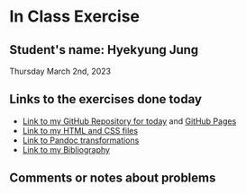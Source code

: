 # In Class Exercise
## Student's name: Hyekyung Jung
Thursday March 2nd, 2023 

## Links to the exercises done today

- [Link to my GitHub Repository for today](https://github.com/austraea/DHExercise2) and [GitHub Pages](https://austraea.github.io/DHExercise2/)
- [Link to my HTML and CSS files]()
- [Link to Pandoc transformations]()
- [Link to my Bibliography](file:///C:/Users/austr/Untitled%20Bibliography.html)

## Comments or notes about problems 
